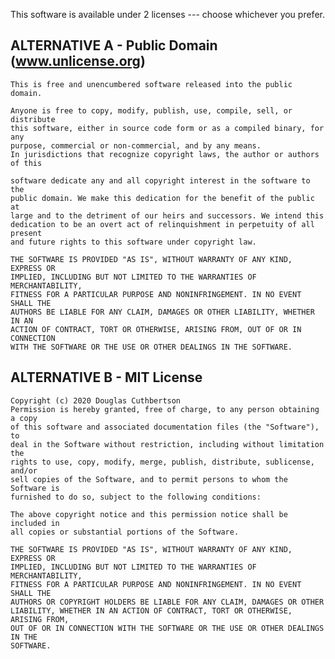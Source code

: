 This software is available under 2 licenses --- choose whichever you prefer.

## ALTERNATIVE A - Public Domain (www.unlicense.org)

    This is free and unencumbered software released into the public domain.

    Anyone is free to copy, modify, publish, use, compile, sell, or distribute
    this software, either in source code form or as a compiled binary, for any
    purpose, commercial or non-commercial, and by any means.
    In jurisdictions that recognize copyright laws, the author or authors of this

    software dedicate any and all copyright interest in the software to the
    public domain. We make this dedication for the benefit of the public at
    large and to the detriment of our heirs and successors. We intend this
    dedication to be an overt act of relinquishment in perpetuity of all present
    and future rights to this software under copyright law.

    THE SOFTWARE IS PROVIDED "AS IS", WITHOUT WARRANTY OF ANY KIND, EXPRESS OR
    IMPLIED, INCLUDING BUT NOT LIMITED TO THE WARRANTIES OF MERCHANTABILITY,
    FITNESS FOR A PARTICULAR PURPOSE AND NONINFRINGEMENT. IN NO EVENT SHALL THE
    AUTHORS BE LIABLE FOR ANY CLAIM, DAMAGES OR OTHER LIABILITY, WHETHER IN AN
    ACTION OF CONTRACT, TORT OR OTHERWISE, ARISING FROM, OUT OF OR IN CONNECTION
    WITH THE SOFTWARE OR THE USE OR OTHER DEALINGS IN THE SOFTWARE.

## ALTERNATIVE B - MIT License

    Copyright (c) 2020 Douglas Cuthbertson
    Permission is hereby granted, free of charge, to any person obtaining a copy
    of this software and associated documentation files (the "Software"), to
    deal in the Software without restriction, including without limitation the
    rights to use, copy, modify, merge, publish, distribute, sublicense, and/or
    sell copies of the Software, and to permit persons to whom the Software is
    furnished to do so, subject to the following conditions:

    The above copyright notice and this permission notice shall be included in
    all copies or substantial portions of the Software.

    THE SOFTWARE IS PROVIDED "AS IS", WITHOUT WARRANTY OF ANY KIND, EXPRESS OR
    IMPLIED, INCLUDING BUT NOT LIMITED TO THE WARRANTIES OF MERCHANTABILITY,
    FITNESS FOR A PARTICULAR PURPOSE AND NONINFRINGEMENT. IN NO EVENT SHALL THE
    AUTHORS OR COPYRIGHT HOLDERS BE LIABLE FOR ANY CLAIM, DAMAGES OR OTHER
    LIABILITY, WHETHER IN AN ACTION OF CONTRACT, TORT OR OTHERWISE, ARISING FROM,
    OUT OF OR IN CONNECTION WITH THE SOFTWARE OR THE USE OR OTHER DEALINGS IN THE
    SOFTWARE.
